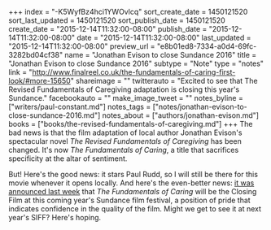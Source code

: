 +++
index = "-K5WyfBz4hci1YWOvlcq"
sort_create_date = 1450121520
sort_last_updated = 1450121520
sort_publish_date = 1450121520
create_date = "2015-12-14T11:32:00-08:00"
publish_date = "2015-12-14T11:32:00-08:00"
date = "2015-12-14T11:32:00-08:00"
last_updated = "2015-12-14T11:32:00-08:00"
preview_url = "e8b01ed8-7334-a0d4-69fc-3282bd04cf38"
name = "Jonathan Evison to close Sundance 2016"
title = "Jonathan Evison to close Sundance 2016"
subtype = "Note"
type = "notes"
link = "http://www.finalreel.co.uk/the-fundamentals-of-caring-first-look/#more-15650"
shareimage = ""
twitterauto = "Excited to see that The Revised Fundamentals of Caregiving adaptation is closing this year's Sundance."
facebookauto = ""
make_image_tweet = ""
notes_byline = ["writers/paul-constant.md"]
notes_tags = ["notes/jonathan-evison-to-close-sundance-2016.md"]
notes_about = ["authors/jonathan-evison.md"]
books = ["books/the-revised-fundamentals-of-caregiving.md"]
+++
The bad news is that the film adaptation of local author Jonathan Evison's spectacular novel *The Revised Fundamentals of Caregiving* has been changed. It's now *The Fundamentals of Caring*, a title that sacrifices specificity at the altar of sentiment.

But! Here's the good news: it stars Paul Rudd, so I will still be there for this movie whenever it opens locally. And here's the even-better news: [it was announced last week](http://www.finalreel.co.uk/the-fundamentals-of-caring-first-look/#more-15650) that *The Fundamentals of Caring* will be the Closing Film at this coming year's Sundance film festival, a position of pride that indicates confidence in the quality of the film. Might we get to see it at next year's SIFF? Here's hoping.